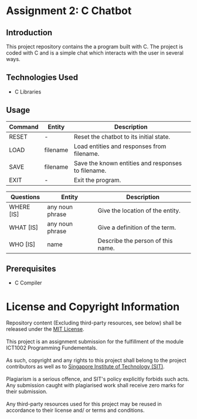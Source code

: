 Assignment 2: C Chatbot
========================

## Introduction
This project repository contains the a program built with C. The project is coded with C and is a simple chat which interacts with the user in several ways.

## Technologies Used
- C Libraries

## Usage
| Command | Entity |Description |
| --- | --- | --- |
RESET | - | Reset the chatbot to its initial state.
LOAD | filename | Load entities and responses from filename.
SAVE | filename | Save the known entities and responses to filename.
EXIT | - | Exit the program.

| Questions | Entity | Description |
| --- | --- | --- |
WHERE [IS] | any noun phrase | Give the location of the entity.
WHAT [IS] | any noun phrase | Give a definition of the term.
WHO [IS] | name | Describe the person of this name.

## Prerequisites
- C Compiler

# License and Copyright Information
Repository content (Excluding third-party resources, see below) shall be released under the [MIT License](LICENSE).
<br /><br />
This project is an assignment submission for the fulfillment of the module ICT1002 Programming Fundementals.
<br /><br />
As such, copyright and any rights to this project shall belong to the project contributors as well as to [Singapore Institute of Technology (SIT)](https://www.singaporetech.edu.sg/).
<br /><br />
Plagiarism is a serious offence, and SIT's policy explicitly forbids such acts. Any submission caught with plagiarised work shall receive zero marks for their submission.
<br /><br />
Any third-party resources used for this project may be reused in accordance to their license and/ or terms and conditions.

